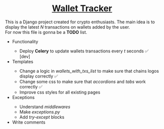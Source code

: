 <h1 align="center">
<strong>
<a href="https://github.com/Frostibums/wallet_tracker_django">Wallet Tracker</a>
</strong></h1>

<p>
This is a Django project created for crypto enthusiasts. The main idea is to display the latest <em>N</em> transactions on wallets added by the user.
<br>
For now this file is gonna be a <strong>TODO</strong> list.
</p>

<ul style="paddling-bottom: 4px;">
  <li>Functionality</li>
  <ul>
    <li>Deploy <strong>Celery</strong> to update wallets transactions every <em>t</em> seconds ✅ [dev]</li>
  </ul>
  
  <li>Templates</li>
  <ul>
    <li>Change a logic in <em>wallets_with_txs_list</em> to make sure that chains logos display correctly ✅ </li>
    <li>Change some css to make sure that <em>accordions</em> and <em>tabs</em> work correctly ✅ </li>
    <li>Improve css styles for all existing pages</li>
  </ul>
 
  <li>Exceptions</li>
  <ul>
    <li>Understand <em>middlewares</em></li>
    <li>Make <em>exceptions.py</em></li>
    <li>Add <em>try-except</em> blocks</li>
  </ul>
  
  <li>Write comments</li>
</ul>
  



